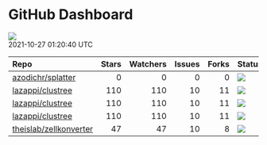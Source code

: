 GitHub Dashboard
================

![](https://github.com/lazappi/gh-dashboard/workflows/Render%20Status/badge.svg)  
2021-10-27 01:20:40 UTC

| Repo                                                                | Stars | Watchers | Issues | Forks | Status                                                                                                                                                   | Commit                                                                                                                                                                                                                                    |
| :------------------------------------------------------------------ | ----: | -------: | -----: | ----: | :------------------------------------------------------------------------------------------------------------------------------------------------------- | :---------------------------------------------------------------------------------------------------------------------------------------------------------------------------------------------------------------------------------------- |
| [azodichr/splatter](https://github.com/azodichr/splatter)           |     0 |        0 |      0 |     0 | [![](https://github.com/Oshlack/splatter/workflows/R-CMD-check-bioc/badge.svg)](https://github.com/Oshlack/splatter/actions/runs/1387912388)             | <a href="https://github.com/azodichr/splatter/commit/66eb11b642ddf063c455b07717ce3113469fae83" title="Fixed bug 125 where the conditional QTL effects were being divided among all donors instead of by donor condition group">66eb11</a> |
| [lazappi/clustree](https://github.com/lazappi/clustree)             |   110 |      110 |     10 |    11 | [![](https://github.com/lazappi/clustree/workflows/R-CMD-check/badge.svg)](https://github.com/lazappi/clustree/actions/runs/450958999)                   | <a href="https://github.com/lazappi/clustree/commit/df3f57713c44cf2254aa64f889c4b376cd01e7df" title="Update CI (#68)">df3f57</a>                                                                                                          |
| [lazappi/clustree](https://github.com/lazappi/clustree)             |   110 |      110 |     10 |    11 | [![](https://github.com/lazappi/clustree/workflows/pkgdown/badge.svg)](https://github.com/lazappi/clustree/actions/runs/450887969)                       | <a href="https://github.com/lazappi/clustree/commit/887e1d05ecf7dcf22b3beea3b513b8ed287cf47e" title="Run test coverage GHA on ci branch">887e1d</a>                                                                                       |
| [lazappi/clustree](https://github.com/lazappi/clustree)             |   110 |      110 |     10 |    11 | [![](https://github.com/lazappi/clustree/workflows/test-coverage/badge.svg)](https://github.com/lazappi/clustree/actions/runs/450959002)                 | <a href="https://github.com/lazappi/clustree/commit/df3f57713c44cf2254aa64f889c4b376cd01e7df" title="Update CI (#68)">df3f57</a>                                                                                                          |
| [theislab/zellkonverter](https://github.com/theislab/zellkonverter) |    47 |       47 |     10 |     8 | [![](https://github.com/theislab/zellkonverter/workflows/R-CMD-check-bioc/badge.svg)](https://github.com/theislab/zellkonverter/actions/runs/1365126186) | <a href="https://github.com/theislab/zellkonverter/commit/e4fc11792b1b600f52acf6b3384a1eda46362b4c" title="Update NEWS.Rd for release">e4fc11</a>                                                                                         |
